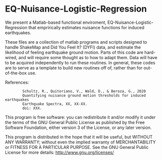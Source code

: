 # EQ-Nuisance-Logistic-Regression

We present a Matlab-based functional enviroment, EQ-Nuisance-Logistic-Regression that emprirically estimates nuisance functions for induced earthquakes.

These files are a collection of matlab programs and scripts designed to handle ShakeMap and Did You Feel It? (DYFI) data, and estimate the likelihood of feeling earthquake ground motion.  Parts of this code are hard-wired, and will require some thought as to how to adapt them.  Data will have to be acquired independently to run these routines.  In general, these codes are to serve as a template to build new routines off of, rather than for out-of-the-box use.

References: 
            
            Schultz, R., Quitoriano, V., Wald, D., & Beroza, G., 2020
            Quantifying nuisance ground motion thresholds for induced earthquakes
            Earthquake Spectra, XX, XX-XX.
            doi: XXX.


This program is free software: you can redistribute it and/or modify it under the terms of the GNU General Public License as published by the Free Software Foundation, either version 3 of the License, or any later version.

This program is distributed in the hope that it will be useful, but WITHOUT ANY WARRANTY; without even the implied warranty of MERCHANTABILITY or FITNESS FOR A PARTICULAR PURPOSE.  See the GNU General Public License for more details: http://www.gnu.org/licenses/
